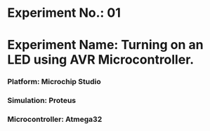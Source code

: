 # Experiment No.: 01
# Experiment Name: Turning on an LED using AVR Microcontroller.

### Platform: Microchip Studio
### Simulation: Proteus
### Microcontroller: Atmega32
